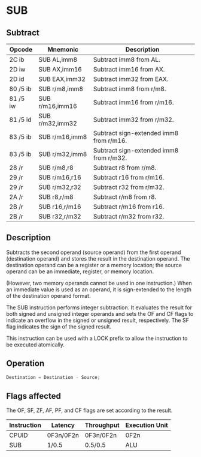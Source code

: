 # SUB
 
## Subtract
 
 
|Opcode|Mnemonic|Description|
|-|-|-|
|2C ib|SUB AL,imm8|Subtract imm8 from AL.|
|2D iw|SUB AX,imm16|Subtract imm16 from AX.|
|2D id|SUB EAX,imm32|Subtract imm32 from EAX.|
|80 /5 ib|SUB r/m8,imm8|Subtract imm8 from r/m8.|
|81 /5 iw|SUB r/m16,imm16|Subtract imm16 from r/m16.|
|81 /5 id|SUB r/m32,imm32|Subtract imm32 from r/m32.|
|83 /5 ib|SUB r/m16,imm8|Subtract sign-extended imm8 from r/m16.|
|83 /5 ib|SUB r/m32,imm8|Subtract sign-extended imm8 from r/m32.|
|28 /r|SUB r/m8,r8|Subtract r8 from r/m8.|
|29 /r|SUB r/m16,r16|Subtract r16 from r/m16.|
|29 /r|SUB r/m32,r32|Subtract r32 from r/m32.|
|2A /r|SUB r8,r/m8|Subtract r/m8 from r8.|
|2B /r|SUB r16,r/m16|Subtract r/m16 from r16.|
|2B /r|SUB r32,r/m32|Subtract r/m32 from r32.|
 
## Description
 
Subtracts the second operand (source operand) from the first operand (destination operand) and stores the result in the destination operand. The destination operand can be a register or a memory location; the source operand can be an immediate, register, or memory location.
 
(However, two memory operands cannot be used in one instruction.) When an immediate value is used as an operand, it is sign-extended to the length of the destination operand format.
 
The SUB instruction performs integer subtraction. It evaluates the result for both signed and unsigned integer operands and sets the OF and CF flags to indicate an overflow in the signed or unsigned result, respectively. The SF flag indicates the sign of the signed result.
 
This instruction can be used with a LOCK prefix to allow the instruction to be executed atomically.
 
 
## Operation
 
```c
Destination = Destination - Source;

```
 
 
## Flags affected
 
The OF, SF, ZF, AF, PF, and CF flags are set according to the result.

 
 
|Instruction|Latency|Throughput|Execution Unit|
|-|-|-|-|
|CPUID|0F3n/0F2n|0F3n/0F2n|0F2n|
|SUB|1/0.5|0.5/0.5|ALU|
